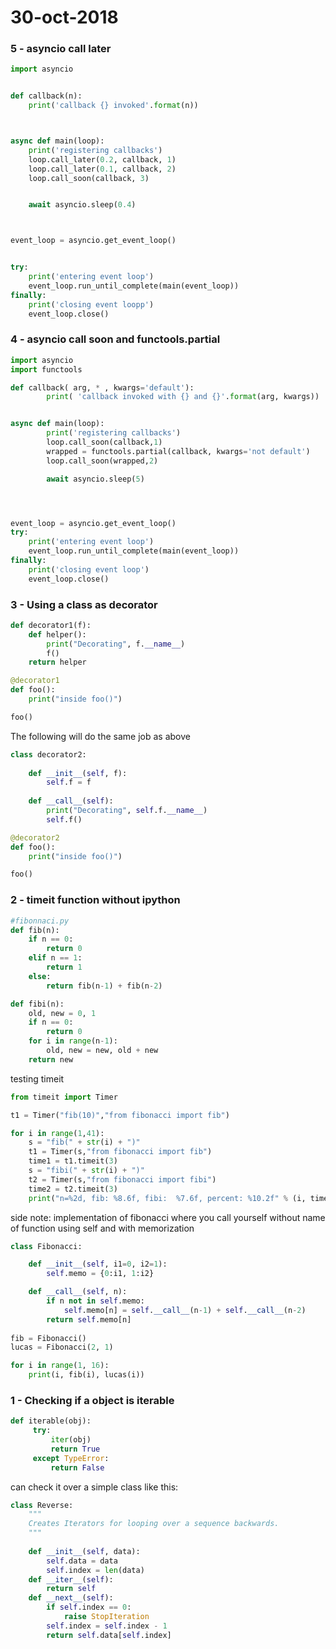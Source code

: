 # 30-oct-2018




### 5 - asyncio call later 

```python
import asyncio


def callback(n):
    print('callback {} invoked'.format(n))



async def main(loop):
    print('registering callbacks')
    loop.call_later(0.2, callback, 1)
    loop.call_later(0.1, callback, 2)
    loop.call_soon(callback, 3)


    await asyncio.sleep(0.4)



event_loop = asyncio.get_event_loop()


try:
    print('entering event loop')
    event_loop.run_until_complete(main(event_loop))
finally:
    print('closing event loopp')
    event_loop.close()
```


### 4 - asyncio call soon and functools.partial

```python
import asyncio
import functools

def callback( arg, * , kwargs='default'):
        print( 'callback invoked with {} and {}'.format(arg, kwargs))


async def main(loop):
        print('registering callbacks')
        loop.call_soon(callback,1)
        wrapped = functools.partial(callback, kwargs='not default')
        loop.call_soon(wrapped,2)

        await asyncio.sleep(5)




event_loop = asyncio.get_event_loop()
try:
    print('entering event loop')
    event_loop.run_until_complete(main(event_loop))
finally:
    print('closing event loop')
    event_loop.close()
```

### 3 - Using a class as decorator

```python
def decorator1(f):
    def helper():
        print("Decorating", f.__name__)
        f()
    return helper

@decorator1
def foo():
    print("inside foo()")

foo()
```

The following will do the same job as above

```python
class decorator2:
    
    def __init__(self, f):
        self.f = f
        
    def __call__(self):
        print("Decorating", self.f.__name__)
        self.f()

@decorator2
def foo():
    print("inside foo()")

foo()
```

### 2 - timeit function without ipython

```python
#fibonnaci.py
def fib(n):
    if n == 0:
        return 0
    elif n == 1:
        return 1
    else:
        return fib(n-1) + fib(n-2)

def fibi(n):
    old, new = 0, 1
    if n == 0:
        return 0
    for i in range(n-1):
        old, new = new, old + new
    return new
```

testing timeit
```python
from timeit import Timer

t1 = Timer("fib(10)","from fibonacci import fib")

for i in range(1,41):
	s = "fib(" + str(i) + ")"
	t1 = Timer(s,"from fibonacci import fib")
	time1 = t1.timeit(3)
	s = "fibi(" + str(i) + ")"
	t2 = Timer(s,"from fibonacci import fibi")
	time2 = t2.timeit(3)
	print("n=%2d, fib: %8.6f, fibi:  %7.6f, percent: %10.2f" % (i, time1, time2, time1/time2))
```
side note: implementation of fibonacci where you call yourself without name of function using self and with memorization

```python
class Fibonacci:

    def __init__(self, i1=0, i2=1):
        self.memo = {0:i1, 1:i2}

    def __call__(self, n):
        if n not in self.memo: 
            self.memo[n] = self.__call__(n-1) + self.__call__(n-2)  
        return self.memo[n]
    
fib = Fibonacci()
lucas = Fibonacci(2, 1)

for i in range(1, 16):
    print(i, fib(i), lucas(i)) 
```


### 1 - Checking if a object is iterable

```python
def iterable(obj):
     try:
         iter(obj)
         return True
     except TypeError:
         return False 
```

can check it over a simple class like this:

```python
class Reverse:
    """
    Creates Iterators for looping over a sequence backwards.
    """
    
    def __init__(self, data):
        self.data = data
        self.index = len(data)
    def __iter__(self):
        return self
    def __next__(self):
        if self.index == 0:
            raise StopIteration
        self.index = self.index - 1
        return self.data[self.index]
```
